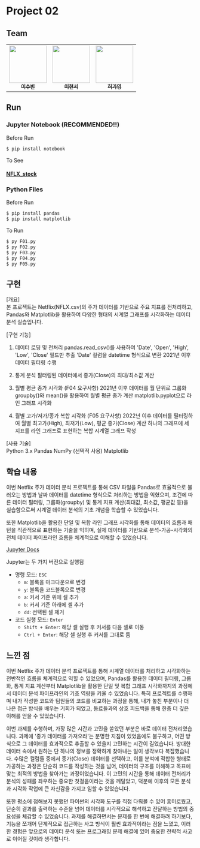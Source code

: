 # Project 02

## Team

<table>
  <tbody>
    <tr>
      <td align="center"><a href="https://github.com/subillie"><img src="https://avatars.githubusercontent.com/u/112736264?v=4" width="100px;" alt=""/><br /><sub><b>이수빈</b></sub></a><br /></td>
      <td align="center"><a href="https://github.com/hyeonseo995"><img src="https://avatars.githubusercontent.com/u/221243849?v=4" width="100px;" alt=""/><br /><sub><b>이현서</b></sub></a><br /></td> 
      <td align="center"><a href="https://github.com/hurgayoung"><img src="https://avatars.githubusercontent.com/u/176463195?v=4" width="100px;" alt=""/><br /><sub><b>허가영</b></sub></a><br /></td>
    </tr>
  </tbody>
</table>

## Run

### Jupyter Notebook (RECOMMENDED!!)

Before Run

```bash
$ pip install notebook
```

To See

#### [NFLX_stock](./NFLX_stock.ipynb)

### Python Files

Before Run

```bash
$ pip install pandas
$ pip install matplotlib
```

To Run

```bash
$ py F01.py
$ py F02.py
$ py F03.py
$ py F04.py
$ py F05.py
```

## 구현

[개요]  
본 프로젝트는 Netflix(NFLX.csv)의 주가 데이터를 기반으로 주요 지표를 전처리하고, Pandas와 Matplotlib을 활용하여 다양한 형태의 시계열 그래프를 시각화하는 데이터 분석 실습입니다.

[구현 기능]

1. 데이터 로딩 및 전처리
   pandas.read_csv()를 사용하여 'Date', 'Open', 'High', 'Low', 'Close' 필드만 추출
   'Date' 컬럼을 datetime 형식으로 변환
   2021년 이후 데이터 필터링 수행

2. 통계 분석
   필터링된 데이터에서 종가(Close)의 최대/최소값 계산

3. 월별 평균 종가 시각화 (F04 요구사항)
   2021년 이후 데이터를 월 단위로 그룹화
   groupby()와 mean()을 활용하여 월별 평균 종가 계산
   matplotlib.pyplot으로 라인 그래프 시각화

4. 월별 고가/저가/종가 복합 시각화 (F05 요구사항)
   2022년 이후 데이터를 필터링하여 월별 최고가(High), 최저가(Low), 평균 종가(Close) 계산
   하나의 그래프에 세 지표를 라인 그래프로 표현하는 복합 시계열 그래프 작성

[사용 기술]  
Python 3.x
Pandas
NumPy (선택적 사용)
Matplotlib

## 학습 내용

이번 Netflix 주가 데이터 분석 프로젝트를 통해 CSV 파일을 Pandas로 효율적으로 불러오는 방법과 날짜 데이터를 datetime 형식으로 처리하는 방법을 익혔으며, 조건에 따른 데이터 필터링, 그룹화(groupby) 및 통계 지표 계산(최대값, 최소값, 평균값 등)을 실습함으로써 시계열 데이터 분석의 기초 개념을 학습할 수 있었습니다.

또한 Matplotlib을 활용한 단일 및 복합 라인 그래프 시각화를 통해 데이터의 흐름과 패턴을 직관적으로 표현하는 기술을 익히며, 실제 데이터를 기반으로 분석-가공-시각화의 전체 데이터 파이프라인 흐름을 체계적으로 이해할 수 있었습니다.

[Jupyter Docs](https://docs.jupyter.org/en/latest/)

Jupyter는 두 가지 버전으로 실행됨

- 명령 모드: `ESC`
  - `m`: 블록을 마크다운으로 변경
  - `y`: 블록을 코드블록으로 변경
  - `a`: 커서 기준 위에 셀 추가
  - `b`: 커서 기준 아래에 셀 추가
  - `dd`: 선택된 셀 제거
- 코드 실행 모드: `Enter`
  - `Shift + Enter`: 해당 셀 실행 후 커서를 다음 셀로 이동
  - `Ctrl + Enter`: 해당 셀 실행 후 커서를 그대로 둠

## 느낀 점

이번 Netflix 주가 데이터 분석 프로젝트를 통해 시계열 데이터를 처리하고 시각화하는 전반적인 흐름을 체계적으로 익힐 수 있었으며, Pandas를 활용한 데이터 필터링, 그룹화, 통계 지표 계산부터 Matplotlib을 활용한 단일 및 복합 그래프 시각화까지의 과정에서 데이터 분석 파이프라인의 기초 역량을 키울 수 있었습니다. 특히 프로젝트를 수행하며 내가 작성한 코드와 팀원들의 코드를 비교하는 과정을 통해, 내가 놓친 부분이나 더 나은 접근 방식을 배우는 기회가 되었고, 동료들과의 상호 피드백을 통해 한층 더 깊은 이해를 얻을 수 있었습니다.

이번 과제를 수행하며, 가장 많은 시간과 고민을 쏟았던 부분은 바로 데이터 전처리였습니다. 과제에 '종가 데이터를 가져오라'는 분명한 지침이 있었음에도 불구하고, 어떤 방식으로 그 데이터를 효과적으로 추출할 수 있을지 고민하는 시간이 길었습니다. 방대한 데이터 속에서 원하는 단 하나의 정보를 정확하게 찾아내는 일이 생각보다 복잡했습니다. 수많은 컬럼들 중에서 종가(Close) 데이터를 선택하고, 이를 분석에 적합한 형태로 가공하는 과정은 단순히 코드를 작성하는 것을 넘어, 데이터의 구조를 이해하고 목표에 맞는 최적의 방법을 찾아가는 과정이었습니다. 이 고민의 시간을 통해 데이터 전처리가 분석의 성패를 좌우하는 중요한 첫걸음이라는 것을 깨달았고, 덕분에 이후의 모든 분석과 시각화 작업에 큰 자신감을 가지고 임할 수 있었습니다.

또한 평소에 접해보지 못했던 파이썬의 시각화 도구를 직접 다뤄볼 수 있어 흥미로웠고, 단순히 결과를 출력하는 수준을 넘어 데이터를 시각적으로 해석하고 전달하는 방법의 중요성을 체감할 수 있었습니다. 과제를 해결하면서는 문제를 한 번에 해결하려 하기보다, 기능을 쪼개어 단계적으로 접근하는 사고 방식이 훨씬 효과적이라는 점을 느꼈고, 이러한 경험은 앞으로의 데이터 분석 또는 프로그래밍 문제 해결에 있어 중요한 전략적 사고로 이어질 것이라 생각합니다.
